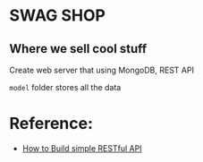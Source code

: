 # SWAG SHOP 
## Where we sell cool stuff 
Create web server that using MongoDB, REST API

`model` folder stores all the data 



# Reference: 
* [How to Build simple RESTful API](https://medium.com/@dinyangetoh/how-to-build-simple-restful-api-with-nodejs-expressjs-and-mongodb-99348012925d) 